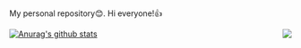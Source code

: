 My personal repository:blush:.
Hi everyone!:+1:
<!--
<br />
![Anurag's GitHub stats](https://github-readme-stats.vercel.app/api?username=OtabekVaxobov&show_icons=true&theme=material-palenight)
<br />
-->
<img align="right" src="https://github-readme-stats.vercel.app/api/top-langs/?username=OtabekVaxobov&layout=compact&theme=material-palenight" />
<a href="https://github.com/OtabekVaxobov/github-readme-stats">
  <img align="center" src="https://github-readme-stats.vercel.app/api?username=OtabekVaxobov&show_icons=true&include_all_commits=true&theme=material-palenight" alt="Anurag's github stats" />
</a>


